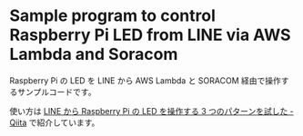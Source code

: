 # Sample program to control Raspberry Pi LED from LINE via AWS Lambda and Soracom

Raspberry Pi の LED を LINE から AWS Lambda と SORACOM 経由で操作するサンプルコードです。

使い方は [LINE から Raspberry Pi の LED を操作する 3 つのパターンを試した - Qiita](https://qiita.com/n_mikuni/private/b4bfb5752147639fc1c7) で紹介しています。
